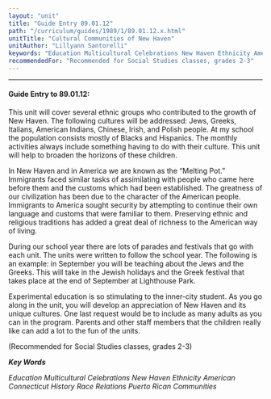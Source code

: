 ```yaml
---
layout: "unit"
title: "Guide Entry 89.01.12"
path: "/curriculum/guides/1989/1/89.01.12.x.html"
unitTitle: "Cultural Communities of New Haven"
unitAuthor: "Lillyann Santorelli"
keywords: "Education Multicultural Celebrations New Haven Ethnicity American Connecticut History Race Relations Puerto Rican Communities"
recommendedFor: "Recommended for Social Studies classes, grades 2-3"
---
```

<body>
<hr/>
 <h4>
  Guide Entry to 89.01.12:
 </h4>
 This unit will cover several ethnic groups who contributed to the growth of New Haven. The following cultures will be addressed: Jews, Greeks, Italians, American Indians, Chinese, Irish, and Polish people. At my school the population consists mostly of Blacks and Hispanics. The monthly activities always include something having to do with their culture. This unit will help to broaden the horizons of these children.
 <p>
  In New Haven and in America we are known as the “Melting Pot.” Immigrants faced similar tasks of assimilating with people who came here before them and the customs which had been established. The greatness of our civilization has been due to the character of the American people. Immigrants to America sought security by attempting to continue their own language and customs that were familiar to them. Preserving ethnic and religious traditions has added a great deal of richness to the American way of living.
 </p>
 <p>
  During our school year there are lots of parades and festivals that go with each unit. The units were written to follow the school year. The following is an example: in September you will be teaching about the Jews and the Greeks. This will take in the Jewish holidays and the Greek festival that takes place at the end of September at Lighthouse Park.
 </p>
 <p>
  Experimental education is so stimulating to the inner-city student. As you go along in the unit, you will develop an appreciation of New Haven and its unique cultures. One last request would be to include as many adults as you can in the program. Parents and other staff members that the children really like can add a lot to the fun of the units.
 </p>
 <p>
  (Recommended for Social Studies classes, grades 2-3)
 </p>
<p>
  <b>
   <i>
    Key Words
   </i>
  </b>
  <br/>
 </p>
 <p>
  <i>
   Education Multicultural Celebrations New Haven Ethnicity American Connecticut History Race Relations Puerto Rican Communities
  </i>
 </p>

</body>